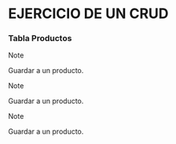 # EJERCICIO DE UN CRUD

### Tabla Productos

>[!NOTE]
>Guardar a un producto.


>[!NOTE]
>Guardar a un producto.



>[!NOTE]
>Guardar a un producto.
